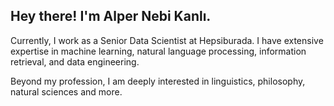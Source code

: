 ## Hey there! I'm Alper Nebi Kanlı. 

Currently, I work as a Senior Data Scientist at Hepsiburada. I have extensive expertise in machine learning, natural language processing, information retrieval, and data engineering.

Beyond my profession, I am deeply interested in linguistics, philosophy, natural sciences and more.
